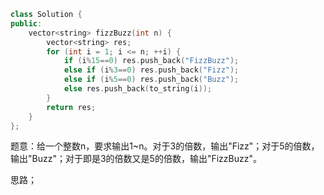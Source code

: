 ```CPP
class Solution {
public:
    vector<string> fizzBuzz(int n) {
        vector<string> res;
        for (int i = 1; i <= n; ++i) {
            if (i%15==0) res.push_back("FizzBuzz");
            else if (i%3==0) res.push_back("Fizz");
            else if (i%5==0) res.push_back("Buzz");
            else res.push_back(to_string(i));
        }
        return res;
    }
};
```

题意：给一个整数n，要求输出1~n。对于3的倍数，输出"Fizz"；对于5的倍数，输出"Buzz"；对于即是3的倍数又是5的倍数，输出"FizzBuzz"。

思路；